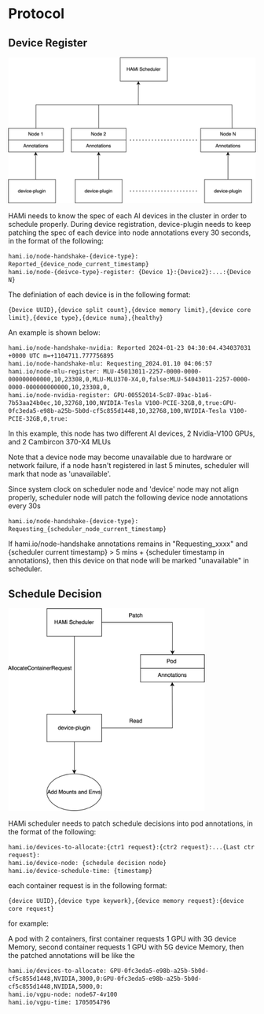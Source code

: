 # Protocol

## Device Register

<img src="./imgs/protocol_register.png" width = "600" /> 

HAMi needs to know the spec of each AI devices in the cluster in order to schedule properly. During device registration, device-plugin needs to keep patching the spec of each device into node annotations every 30 seconds, in the format of the following:

```
hami.io/node-handshake-{device-type}: Reported_{device_node_current_timestamp}
hami.io/node-{deivce-type}-register: {Device 1}:{Device2}:...:{Device N}
```

The definiation of each device is in the following format:
```
{Device UUID},{device split count},{device memory limit},{device core limit},{device type},{device numa},{healthy}
```

An example is shown below:
```
hami.io/node-handshake-nvidia: Reported 2024-01-23 04:30:04.434037031 +0000 UTC m=+1104711.777756895
hami.io/node-handshake-mlu: Requesting_2024.01.10 04:06:57
hami.io/node-mlu-register: MLU-45013011-2257-0000-0000-000000000000,10,23308,0,MLU-MLU370-X4,0,false:MLU-54043011-2257-0000-0000-000000000000,10,23308,0,
hami.io/node-nvidia-register: GPU-00552014-5c87-89ac-b1a6-7b53aa24b0ec,10,32768,100,NVIDIA-Tesla V100-PCIE-32GB,0,true:GPU-0fc3eda5-e98b-a25b-5b0d-cf5c855d1448,10,32768,100,NVIDIA-Tesla V100-PCIE-32GB,0,true:

```
In this example, this node has two different AI devices, 2 Nvidia-V100 GPUs, and 2 Cambircon 370-X4 MLUs

Note that a device node may become unavailable due to hardware or network failure, if a node hasn't registered in last 5 minutes, scheduler will mark that node as 'unavailable'.

Since system clock on scheduler node and 'device' node may not align properly, scheduler node will patch the following device node annotations every 30s

```
hami.io/node-handshake-{device-type}: Requesting_{scheduler_node_current_timestamp}
```

If hami.io/node-handshake annotations remains in "Requesting_xxxx" and {scheduler current timestamp} > 5 mins + {scheduler timestamp in annotations}, then this device on that node will be marked "unavailable" in scheduler.
 

## Schedule Decision

<img src="./imgs/protocol_pod.png" width = "400" /> 

HAMi scheduler needs to patch schedule decisions into pod annotations, in the format of the following:

```
hami.io/devices-to-allocate:{ctr1 request}:{ctr2 request}:...{Last ctr request}:
hami.io/device-node: {schedule decision node}
hami.io/device-schedule-time: {timestamp}
```

each container request is in the following format:

```
{device UUID},{device type keywork},{device memory request}:{device core request}
```

for example:

A pod with 2 containers, first container requests 1 GPU with 3G device Memory, second container requests 1 GPU with 5G device Memory, then the patched annotations will be like the

```
hami.io/devices-to-allocate: GPU-0fc3eda5-e98b-a25b-5b0d-cf5c855d1448,NVIDIA,3000,0:GPU-0fc3eda5-e98b-a25b-5b0d-cf5c855d1448,NVIDIA,5000,0: 
hami.io/vgpu-node: node67-4v100
hami.io/vgpu-time: 1705054796
```

